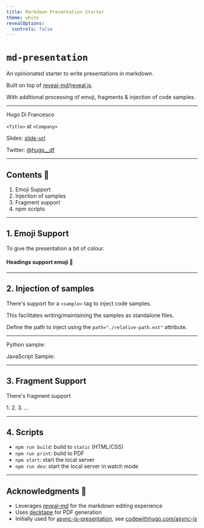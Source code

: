```yaml
---
title: Markdown Presentation Starter
theme: white
revealOptions:
  controls: false
---
```


# `md-presentation`

An opinionated starter to write presentations in markdown.

Built on top of [reveal-md](https://github.com/webpro/reveal-md)/[reveal.js](https://revealjs.com/).

With additional processing of emoji, fragments & injection of code samples.

---

Hugo Di Francesco

`<Title>` at `<Company>`

Slides: [slide-url](https://codewithhugo.com)

Twitter: [@hugo__df](https://twitter.com/hugo__df)

---

## Contents :whale:

1. Emoji Support
2. Injection of samples
3. Fragment support
4. npm scripts

---

## 1. Emoji Support

To give the presentation a bit of colour.

#### Headings support emoji :tada:


---

## 2. Injection of samples

There's support for a `<sample>` tag to inject code samples.

This facilitates writing/maintaining the samples as standalone files.

Define the path to inject using the `path="./relative-path.ext"` attribute.

----

Python sample:

<sample path="./samples/sample.py"></sample>

JavaScript Sample:

<sample path="./samples/sample.js"></sample>

---

## 3. Fragment Support

There's fragment support

<fragment>1. </fragment>
<fragment>2. </fragment>
<fragment>3.</fragment>
<fragment>...</fragment>

---

## 4. Scripts

- `npm run build`: build to `static` (HTML/CSS)
- `npm run print`: build to PDF
- `npm start`: start the local server
- `npm run dev`: start the local server in watch mode

---

## Acknowledgments :book:

- Leverages [reveal-md](https://github.com/webpro/reveal-md) for the markdown editing experience
- Uses [decktape](https://github.com/astefanutti/decktape) for PDF generation
- Initially used for [async-js-presentation](https://github.com/HugoDF/async-js-presentation), see [codewithhugo.com/async-js](https://codewithhugo.com/async-js)
